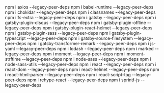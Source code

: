 npm i axios  --legacy-peer-deps
npm i babel-runtime  --legacy-peer-deps
npm i chokidar  --legacy-peer-deps
npm i classnames  --legacy-peer-deps
npm i fs-extra  --legacy-peer-deps
npm i gatsby  --legacy-peer-deps
npm i gatsby-plugin-disqus  --legacy-peer-deps
npm i gatsby-plugin-offline  --legacy-peer-deps
npm i gatsby-plugin-react-helmet  --legacy-peer-deps
npm i gatsby-plugin-sass  --legacy-peer-deps
npm i gatsby-plugin-typescript  --legacy-peer-deps
npm i gatsby-source-filesystem  --legacy-peer-deps
npm i gatsby-transformer-remark  --legacy-peer-deps
npm i js-yaml  --legacy-peer-deps
npm i lodash  --legacy-peer-deps
npm i marked  --legacy-peer-deps
npm i moment  --legacy-peer-deps
npm i moment-strftime  --legacy-peer-deps
npm i node-sass  --legacy-peer-deps
npm i node-sass-utils  --legacy-peer-deps
npm i react  --legacy-peer-deps
npm i react-dom  --legacy-peer-deps
npm i react-helmet  --legacy-peer-deps
npm i react-html-parser  --legacy-peer-deps
npm i react-script-tag  --legacy-peer-deps
npm i rehype-react --legacy-peer-deps 
npm i sprintf-js  --legacy-peer-deps